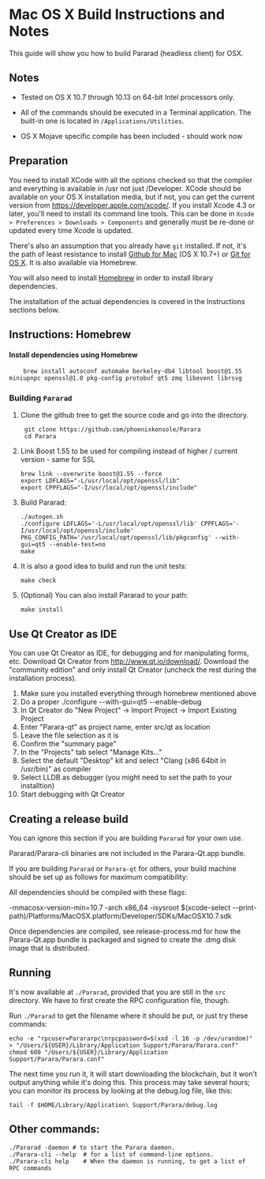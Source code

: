 Mac OS X Build Instructions and Notes
====================================
This guide will show you how to build Pararad (headless client) for OSX.

Notes
-----

* Tested on OS X 10.7 through 10.13 on 64-bit Intel processors only.

* All of the commands should be executed in a Terminal application. The
built-in one is located in `/Applications/Utilities`.

* OS X Mojave specific compile has been included - should work now

Preparation
-----------

You need to install XCode with all the options checked so that the compiler
and everything is available in /usr not just /Developer. XCode should be
available on your OS X installation media, but if not, you can get the
current version from https://developer.apple.com/xcode/. If you install
Xcode 4.3 or later, you'll need to install its command line tools. This can
be done in `Xcode > Preferences > Downloads > Components` and generally must
be re-done or updated every time Xcode is updated.

There's also an assumption that you already have `git` installed. If
not, it's the path of least resistance to install [Github for Mac](https://mac.github.com/)
(OS X 10.7+) or
[Git for OS X](https://code.google.com/p/git-osx-installer/). It is also
available via Homebrew.

You will also need to install [Homebrew](http://brew.sh) in order to install library
dependencies.

The installation of the actual dependencies is covered in the Instructions
sections below.

Instructions: Homebrew
----------------------

#### Install dependencies using Homebrew

        brew install autoconf automake berkeley-db4 libtool boost@1.55 miniupnpc openssl@1.0 pkg-config protobuf qt5 zmq libevent librsvg 
        

### Building `Pararad`

1. Clone the github tree to get the source code and go into the directory.

        git clone https://github.com/phoenixkonsole/Parara
        cd Parara

2.  Link Boost 1.55 to be used for compiling instead of higher / current version - same for SSL

        brew link --overwrite boost@1.55 --force
        export LDFLAGS="-L/usr/local/opt/openssl/lib"
        export CPPFLAGS="-I/usr/local/opt/openssl/include"
        

3.  Build Pararad:

        ./autogen.sh
        ./configure LDFLAGS='-L/usr/local/opt/openssl/lib' CPPFLAGS='-I/usr/local/opt/openssl/include' PKG_CONFIG_PATH='/usr/local/opt/openssl/lib/pkgconfig' --with-gui=qt5 --enable-test=no
        make

4.  It is also a good idea to build and run the unit tests:

        make check

5.  (Optional) You can also install Pararad to your path:

        make install

Use Qt Creator as IDE
------------------------
You can use Qt Creator as IDE, for debugging and for manipulating forms, etc.
Download Qt Creator from http://www.qt.io/download/. Download the "community edition" and only install Qt Creator (uncheck the rest during the installation process).

1. Make sure you installed everything through homebrew mentioned above
2. Do a proper ./configure --with-gui=qt5 --enable-debug
3. In Qt Creator do "New Project" -> Import Project -> Import Existing Project
4. Enter "Parara-qt" as project name, enter src/qt as location
5. Leave the file selection as it is
6. Confirm the "summary page"
7. In the "Projects" tab select "Manage Kits..."
8. Select the default "Desktop" kit and select "Clang (x86 64bit in /usr/bin)" as compiler
9. Select LLDB as debugger (you might need to set the path to your installtion)
10. Start debugging with Qt Creator

Creating a release build
------------------------
You can ignore this section if you are building `Pararad` for your own use.

Pararad/Parara-cli binaries are not included in the Parara-Qt.app bundle.

If you are building `Pararad` or `Parara-qt` for others, your build machine should be set up
as follows for maximum compatibility:

All dependencies should be compiled with these flags:

 -mmacosx-version-min=10.7
 -arch x86_64
 -isysroot $(xcode-select --print-path)/Platforms/MacOSX.platform/Developer/SDKs/MacOSX10.7.sdk

Once dependencies are compiled, see release-process.md for how the Parara-Qt.app
bundle is packaged and signed to create the .dmg disk image that is distributed.

Running
-------

It's now available at `./Pararad`, provided that you are still in the `src`
directory. We have to first create the RPC configuration file, though.

Run `./Pararad` to get the filename where it should be put, or just try these
commands:

    echo -e "rpcuser=Parararpc\nrpcpassword=$(xxd -l 16 -p /dev/urandom)" > "/Users/${USER}/Library/Application Support/Parara/Parara.conf"
    chmod 600 "/Users/${USER}/Library/Application Support/Parara/Parara.conf"

The next time you run it, it will start downloading the blockchain, but it won't
output anything while it's doing this. This process may take several hours;
you can monitor its process by looking at the debug.log file, like this:

    tail -f $HOME/Library/Application\ Support/Parara/debug.log

Other commands:
-------

    ./Pararad -daemon # to start the Parara daemon.
    ./Parara-cli --help  # for a list of command-line options.
    ./Parara-cli help    # When the daemon is running, to get a list of RPC commands
